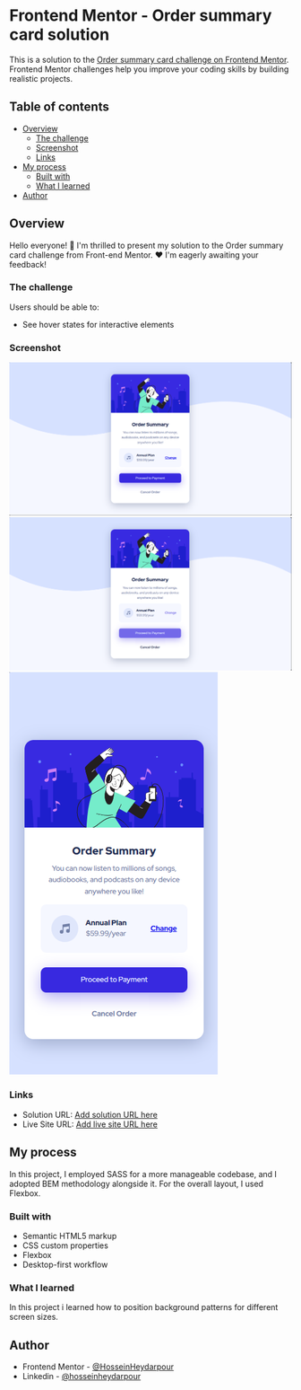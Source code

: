 # Frontend Mentor - Order summary card solution

This is a solution to the [Order summary card challenge on Frontend Mentor](https://www.frontendmentor.io/challenges/order-summary-component-QlPmajDUj). Frontend Mentor challenges help you improve your coding skills by building realistic projects. 

## Table of contents

- [Overview](#overview)
  - [The challenge](#the-challenge)
  - [Screenshot](#screenshot)
  - [Links](#links)
- [My process](#my-process)
  - [Built with](#built-with)
  - [What I learned](#what-i-learned)
- [Author](#author)




## Overview

Hello everyone! 👋 I'm thrilled to present my solution to the Order summary card challenge from Front-end Mentor. ❤️ I'm eagerly awaiting your feedback!

### The challenge

Users should be able to:

- See hover states for interactive elements

### Screenshot

![](./screenshots/desktop.png)
![](./screenshots/desktop-active.png)
![](./screenshots/mobile.png)


### Links

- Solution URL: [Add solution URL here](https://github.com/HosseinHeydarpour/order-summary-card)
- Live Site URL: [Add live site URL here](https://hosseinheydarpour.github.io/order-summary-card/)

## My process
In this project, I employed SASS for a more manageable codebase, and I adopted BEM methodology alongside it. For the overall layout, I used Flexbox.

### Built with

- Semantic HTML5 markup
- CSS custom properties
- Flexbox
- Desktop-first workflow



### What I learned

In this project i learned how to position background patterns for different screen sizes.





## Author


- Frontend Mentor - [@HosseinHeydarpour](https://www.frontendmentor.io/profile/HosseinHeydarpour)
- Linkedin - [@hosseinheydarpour](https://www.linkedin.com/in/hosseinheydarpour/)



